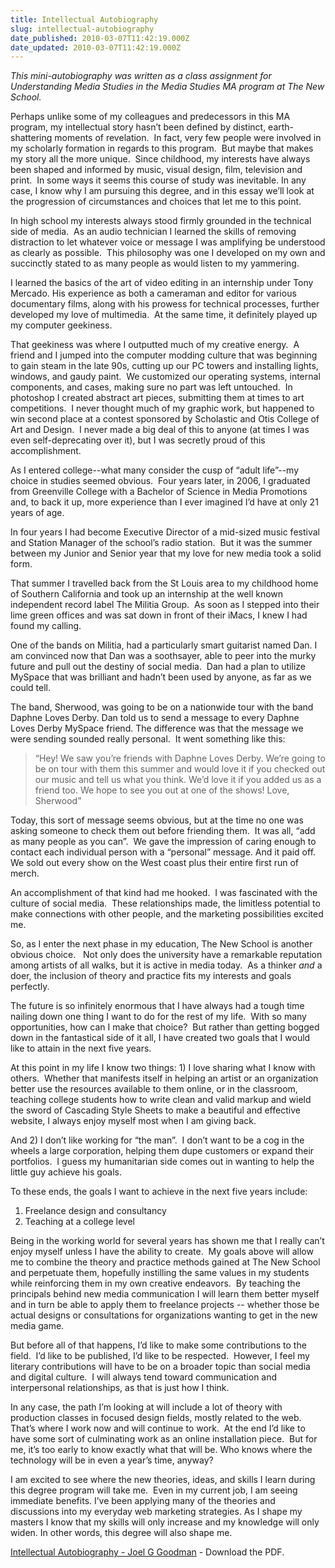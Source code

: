 ```yaml
---
title: Intellectual Autobiography
slug: intellectual-autobiography
date_published: 2010-03-07T11:42:19.000Z
date_updated: 2010-03-07T11:42:19.000Z
---
```


*This mini-autobiography was written as a class assignment for Understanding Media Studies in the Media Studies MA program at The New School.*

Perhaps unlike some of my colleagues and predecessors in this MA program, my intellectual story hasn’t been defined by distinct, earth-shattering moments of revelation.  In fact, very few people were involved in my scholarly formation in regards to this program.  But maybe that makes my story all the more unique.  Since childhood, my interests have always been shaped and informed by music, visual design, film, television and print.  In some ways it seems this course of study was inevitable. In any case, I know why I am pursuing this degree, and in this essay we’ll look at the progression of circumstances and choices that let me to this point.

In high school my interests always stood firmly grounded in the technical side of media.  As an audio technician I learned the skills of removing distraction to let whatever voice or message I was amplifying be understood as clearly as possible.  This philosophy was one I developed on my own and succinctly stated to as many people as would listen to my yammering.

I learned the basics of the art of video editing in an internship under Tony Mercado. His experience as both a cameraman and editor for various documentary films, along with his prowess for technical processes, further developed my love of multimedia.  At the same time, it definitely played up my computer geekiness. 

That geekiness was where I outputted much of my creative energy.  A friend and I jumped into the computer modding culture that was beginning to gain steam in the late 90s, cutting up our PC towers and installing lights, windows, and gaudy paint.  We customized our operating systems, internal components, and cases, making sure no part was left untouched.  In photoshop I created abstract art pieces, submitting them at times to art competitions.  I never thought much of my graphic work, but happened to win second place at a contest sponsored by Scholastic and Otis College of Art and Design.  I never made a big deal of this to anyone (at times I was even self-deprecating over it), but I was secretly proud of this accomplishment.

As I entered college--what many consider the cusp of “adult life”--my choice in studies seemed obvious.  Four years later, in 2006, I graduated from Greenville College with a Bachelor of Science in Media Promotions and, to back it up, more experience than I ever imagined I’d have at only 21 years of age.

In four years I had become Executive Director of a mid-sized music festival and Station Manager of the school’s radio station.  But it was the summer between my Junior and Senior year that my love for new media took a solid form.

That summer I travelled back from the St Louis area to my childhood home of Southern California and took up an internship at the well known independent record label The Militia Group.  As soon as I stepped into their lime green offices and was sat down in front of their iMacs, I knew I had found my calling.

One of the bands on Militia, had a particularly smart guitarist named Dan. I am convinced now that Dan was a soothsayer, able to peer into the murky future and pull out the destiny of social media.  Dan had a plan to utilize MySpace that was brilliant and hadn’t been used by anyone, as far as we could tell.

The band, Sherwood, was going to be on a nationwide tour with the band Daphne Loves Derby. Dan told us to send a message to every Daphne Loves Derby MySpace friend. The difference was that the message we were sending sounded really personal.  It went something like this:

> “Hey! We saw you’re friends with Daphne Loves Derby. We’re going to be on tour with them this summer and would love it if you checked out our music and tell us what you think. We’d love it if you added us as a friend too. We hope to see you out at one of the shows! Love, Sherwood”

Today, this sort of message seems obvious, but at the time no one was asking someone to check them out before friending them.  It was all, “add as many people as you can”.  We gave the impression of caring enough to contact each individual person with a “personal” message. And it paid off. We sold out every show on the West coast plus their entire first run of merch.

An accomplishment of that kind had me hooked.  I was fascinated with the culture of social media.  These relationships made, the limitless potential to make connections with other people, and the marketing possibilities excited me.

So, as I enter the next phase in my education, The New School is another obvious choice.   Not only does the university have a remarkable reputation among artists of all walks, but it is active in media today.  As a thinker *and* a doer, the inclusion of theory and practice fits my interests and goals perfectly.

The future is so infinitely enormous that I have always had a tough time nailing down one thing I want to do for the rest of my life.  With so many opportunities, how can I make that choice?  But rather than getting bogged down in the fantastical side of it all, I have created two goals that I would like to attain in the next five years.

At this point in my life I know two things: 1) I love sharing what I know with others.  Whether that manifests itself in helping an artist or an organization better use the resources available to them online, or in the classroom, teaching college students how to write clean and valid markup and wield the sword of Cascading Style Sheets to make a beautiful and effective website, I always enjoy myself most when I am giving back.

And 2) I don’t like working for “the man”.  I don’t want to be a cog in the wheels a large corporation, helping them dupe customers or expand their portfolios.  I guess my humanitarian side comes out in wanting to help the little guy achieve his goals.

To these ends, the goals I want to achieve in the next five years include:

1. Freelance design and consultancy
2. Teaching at a college level

Being in the working world for several years has shown me that I really can’t enjoy myself unless I have the ability to create.  My goals above will allow me to combine the theory and practice methods gained at The New School and perpetuate them, hopefully instilling the same values in my students while reinforcing them in my own creative endeavors.  By teaching the principals behind new media communication I will learn them better myself and in turn be able to apply them to freelance projects -- whether those be actual designs or consultations for organizations wanting to get in the new media game.

But before all of that happens, I’d like to make some contributions to the field.  I’d like to be published, I’d like to be respected.  However, I feel my literary contributions will have to be on a broader topic than social media and digital culture.  I will always tend toward communication and interpersonal relationships, as that is just how I think.

In any case, the path I’m looking at will include a lot of theory with production classes in focused design fields, mostly related to the web.  That’s where I work now and will continue to work.  At the end I’d like to have some sort of culminating work as an online installation piece.  But for me, it’s too early to know exactly what that will be. Who knows where the technology will be in even a year’s time, anyway?

I am excited to see where the new theories, ideas, and skills I learn during this degree program will take me.  Even in my current job, I am seeing immediate benefits. I’ve been applying many of the theories and discussions into my everyday web marketing strategies. As I shape my masters I know that my skills will only increase and my knowledge will only widen. In other words, this degree will also shape me.

[Intellectual Autobiography - Joel G Goodman](http://joelgoodman.wpengine.com/wp-content/uploads/2010/03/GoodmanIntellectualAutobiography1.pdf) - Download the PDF.
